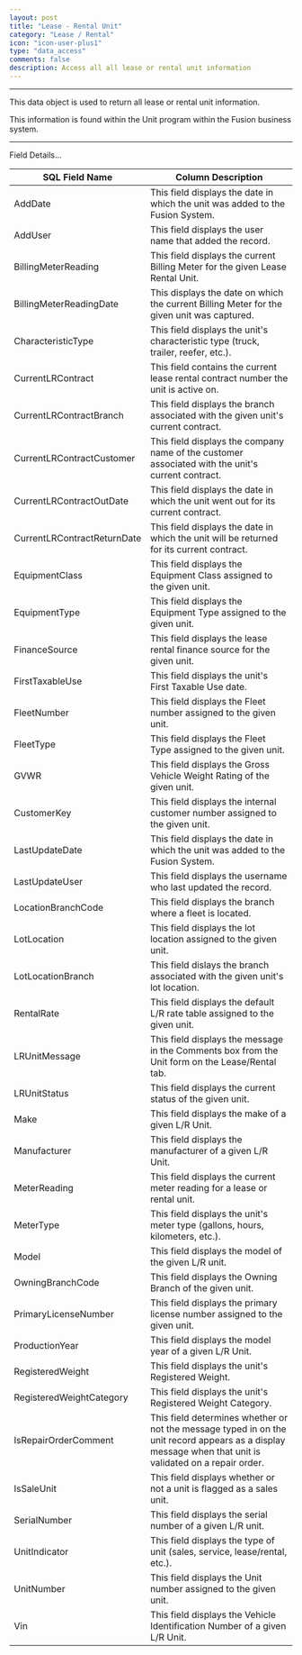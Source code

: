 ```yaml
---
layout: post
title: "Lease - Rental Unit"
category: "Lease / Rental" 
icon: "icon-user-plus1"
type: "data_access" comments: falsedescription: Access all all lease or rental unit information
---
```


---

This data object is used to return all lease or rental unit information.

This information is found within the Unit program within the Fusion business
system.

 <!-- SQL VIEW:  **vwLR_SSR_LRUnits**



 -->  <hr>Field Details...

| **SQL Field Name**          | **Column Description**                                                                                                                                   |
|---|---|
| AddDate                     | This field displays the date in which the unit was added to the Fusion System.                                                                           |
| AddUser                     | This field displays the user name that added the record.                                                                                                 |
| BillingMeterReading         | This field displays the current Billing Meter for the given Lease Rental Unit.                                                                           |
| BillingMeterReadingDate     | This displays the date on which the current Billing Meter for the given unit was captured.                                                               |
| CharacteristicType          | This field displays the unit's characteristic type (truck, trailer, reefer, etc.).                                                                       |
| CurrentLRContract           | This field contains the current lease rental contract number the unit is active on.                                                                      |
| CurrentLRContractBranch     | This field displays the branch associated with the given unit's current contract.                                                                        |
| CurrentLRContractCustomer   | This field displays the company name of the customer associated with the unit's current contract.                                                        |
| CurrentLRContractOutDate    | This field displays the date in which the unit went out for its current contract.                                                                        |
| CurrentLRContractReturnDate | This field displays the date in which the unit will be returned for its current contract.                                                                |
| EquipmentClass              | This field displays the Equipment Class assigned to the given unit.                                                                                      |
| EquipmentType               | This field displays the Equipment Type assigned to the given unit.                                                                                       |
| FinanceSource               | This field displays the lease rental finance source for the given unit.                                                                                  |
| FirstTaxableUse             | This field displays the unit's First Taxable Use date.                                                                                                   |
| FleetNumber                 | This field displays the Fleet number assigned to the given unit.                                                                                         |
| FleetType                   | This field displays the Fleet Type assigned to the given unit.                                                                                           |
| GVWR                        | This field displays the Gross Vehicle Weight Rating of the given unit.                                                                                   |
| CustomerKey                 | This field displays the internal customer number assigned to the given unit.                                                                             |
| LastUpdateDate              | This field displays the date in which the unit was added to the Fusion System.                                                                           |
| LastUpdateUser              | This field displays the username who last updated the record.                                                                                            |
| LocationBranchCode          | This field displays the branch where a fleet is located.                                                                                                 |
| LotLocation                 | This field displays the lot location assigned to the given unit.                                                                                         |
| LotLocationBranch           | This field dislays the branch associated with the given unit's lot location.                                                                             |
| RentalRate                  | This field displays the default L/R rate table assigned to the given unit.                                                                               |
| LRUnitMessage               | This field displays the message in the Comments box from the Unit form on the Lease/Rental tab.                                                          |
| LRUnitStatus                | This field displays the current status of the given unit.                                                                                                |
| Make                        | This field displays the make of a given L/R Unit.                                                                                                        |
| Manufacturer                | This field displays the manufacturer of a given L/R Unit.                                                                                                |
| MeterReading                | This field displays the current meter reading for a lease or rental unit.                                                                                |
| MeterType                   | This field displays the unit's meter type (gallons, hours, kilometers, etc.).                                                                            |
| Model                       | This field displays the model of the given L/R unit.                                                                                                     |
| OwningBranchCode            | This field displays the Owning Branch of the given unit.                                                                                                 |
| PrimaryLicenseNumber        | This field displays the primary license number assigned to the given unit.                                                                               |
| ProductionYear              | This field displays the model year of a given L/R Unit.                                                                                                  |
| RegisteredWeight            | This field displays the unit's Registered Weight.                                                                                                        |
| RegisteredWeightCategory    | This field displays the unit's Registered Weight Category.                                                                                               |
| IsRepairOrderComment        | This field determines whether or not the message typed in on the unit record appears as a display message when that unit is validated on a repair order. |
| IsSaleUnit                  | This field displays whether or not a unit is flagged as a sales unit.                                                                                    |
| SerialNumber                | This field displays the serial number of a given L/R unit.                                                                                               |
| UnitIndicator               | This field displays the type of unit (sales, service, lease/rental, etc.).                                                                               |
| UnitNumber                  | This field displays the Unit number assigned to the given unit.                                                                                          |
| Vin                         | This field displays the Vehicle Identification Number of a given L/R Unit.                                                                               |

